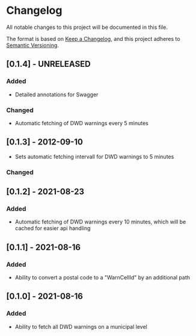 # Changelog
All notable changes to this project will be documented in this file.

The format is based on [Keep a Changelog](https://keepachangelog.com/en/1.0.0/),
and this project adheres to [Semantic Versioning](https://semver.org/spec/v2.0.0.html).

## [0.1.4] - UNRELEASED
### Added
- Detailed annotations for Swagger
### Changed
- Automatic fetching of DWD warnings every 5 minutes

## [0.1.3] - 2012-09-10
- Sets automatic fetching intervall for DWD warnings to 5 minutes
### Changed

## [0.1.2] - 2021-08-23
### Added
- Automatic fetching of DWD warnings every 10 minutes, which will be cached for easier api handling

## [0.1.1] - 2021-08-16
### Added
- Ability to convert a postal code to a "WarnCellId" by an additional path

## [0.1.0] - 2021-08-16
### Added
- Ability to fetch all DWD warnings on a municipal level
